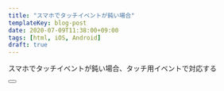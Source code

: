 ```yaml
---
title: "スマホでタッチイベントが鈍い場合"
templateKey: blog-post
date: 2020-07-09T11:38:00+09:00
tags: [html, iOS, Android]
draft: true
---
```


スマホでタッチイベントが鈍い場合、タッチ用イベントで対応する

<button ontouchend=""></button>
